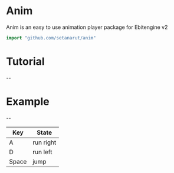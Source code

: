 # Anim

Anim is an easy to use animation player package for Ebitengine v2

```Go
import "github.com/setanarut/anim"
```

# Tutorial

--

# Example

--

| Key   | State     |
| ----- | --------- |
| A     | run right |
| D     | run left  |
| Space | jump      |